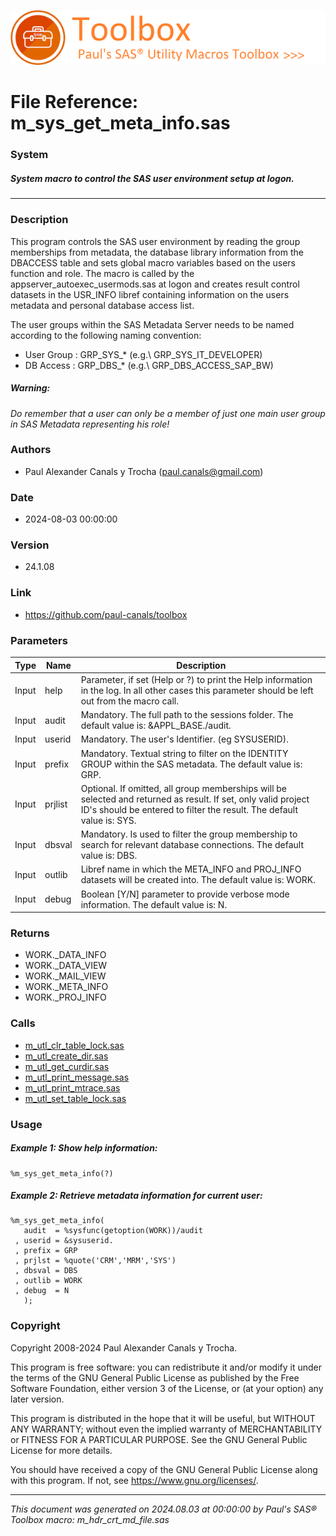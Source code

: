 [![../../misc/images/doc_header.png](../../misc/images/doc_header.png)](#)
# 
# File Reference: m_sys_get_meta_info.sas

### System

##### System macro to control the SAS user environment setup at logon.

***

### Description
This program controls the SAS user environment by reading the group memberships from metadata, the database library information from the DBACCESS table and sets global macro variables based on the users function and role. The macro is called by the appserver_autoexec_usermods.sas at logon and creates result control datasets in the USR_INFO libref containing information on the users metadata and personal database access list.

 The user groups within the SAS Metadata Server needs to be named according to the following naming convention:

- User Group : GRP_SYS_* (e.g.\ GRP_SYS_IT_DEVELOPER)
- DB Access : GRP_DBS_* (e.g.\ GRP_DBS_ACCESS_SAP_BW)



##### *Warning:*
*Do remember that a user can only be a member of just one main user group in SAS Metadata representing his role!*

### Authors
* Paul Alexander Canals y Trocha (paul.canals@gmail.com)

### Date
* 2024-08-03 00:00:00

### Version
* 24.1.08

### Link
* https://github.com/paul-canals/toolbox

### Parameters
| Type | Name | Description |
| ---- | ---- | ----------- |
| Input | help | Parameter, if set (Help or ?) to print the Help information in the log. In all other cases this parameter should be left out from the macro call. |
| Input | audit | Mandatory. The full path to the sessions folder. The default value is: &APPL_BASE./audit. |
| Input | userid | Mandatory. The user's Identifier. (eg SYSUSERID). |
| Input | prefix | Mandatory. Textual string to filter on the IDENTITY GROUP within the SAS metadata. The default value is: GRP. |
| Input | prjlist | Optional. If omitted, all group memberships will be selected and returned as result. If set, only valid project ID's should be entered to filter the result. The default value is: SYS. |
| Input | dbsval | Mandatory. Is used to filter the group membership to search for relevant database connections. The default value is: DBS. |
| Input | outlib | Libref name in which the META_INFO and PROJ_INFO datasets will be created into. The default value is: WORK. |
| Input | debug | Boolean [Y/N] parameter to provide verbose mode information. The default value is: N. |

### Returns
* WORK._DATA_INFO
* WORK._DATA_VIEW
* WORK._MAIL_VIEW
* WORK._META_INFO
* WORK._PROJ_INFO

### Calls
* [m_utl_clr_table_lock.sas](m_utl_clr_table_lock.md)
* [m_utl_create_dir.sas](m_utl_create_dir.md)
* [m_utl_get_curdir.sas](m_utl_get_curdir.md)
* [m_utl_print_message.sas](m_utl_print_message.md)
* [m_utl_print_mtrace.sas](m_utl_print_mtrace.md)
* [m_utl_set_table_lock.sas](m_utl_set_table_lock.md)

### Usage

##### Example 1: Show help information:
```sas
%m_sys_get_meta_info(?)
```

##### Example 2: Retrieve metadata information for current user:
```sas
%m_sys_get_meta_info(
   audit  = %sysfunc(getoption(WORK))/audit
 , userid = &sysuserid.
 , prefix = GRP
 , prjlst = %quote('CRM','MRM','SYS')
 , dbsval = DBS
 , outlib = WORK
 , debug  = N
   );
```

### Copyright
Copyright 2008-2024 Paul Alexander Canals y Trocha. 
 
This program is free software: you can redistribute it and/or modify 
it under the terms of the GNU General Public License as published by 
the Free Software Foundation, either version 3 of the License, or 
(at your option) any later version. 
 
This program is distributed in the hope that it will be useful, 
but WITHOUT ANY WARRANTY; without even the implied warranty of 
MERCHANTABILITY or FITNESS FOR A PARTICULAR PURPOSE. See the 
GNU General Public License for more details. 
 
You should have received a copy of the GNU General Public License 
along with this program. If not, see <https://www.gnu.org/licenses/>. 


***
*This document was generated on 2024.08.03 at 00:00:00 by Paul's SAS&reg; Toolbox macro: m_hdr_crt_md_file.sas*
